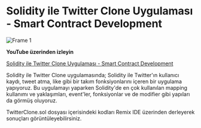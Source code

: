 # Solidity ile Twitter Clone Uygulaması - Smart Contract Development

![Frame 1](https://user-images.githubusercontent.com/13097272/232843658-4d7f403f-5b67-4fbb-8cd4-e006535dd335.jpg)

**YouTube üzerinden izleyin**

[Solidity ile Twitter Clone Uygulaması - Smart Contract Development](https://www.youtube.com/watch?v=lodOx921XXc)

Solidity ile Twitter Clone uygulamasında; Solidity ile Twitter'ın kullanıcı kaydı, tweet atma, like gibi bir takım fonksiyonlarını içeren bir uygulama yapıyoruz. Bu uygulamayı yaparken Solidity'de en çok kullanılan mapping kullanımı ve yaklaşımları, event'ler, fonksiyonlar ve de modifier gibi yapıları da görmüş oluyoruz.

TwitterClone.sol dosyası içerisindeki kodları Remix IDE üzerinden derleyerek sonuçları görüntüleyebilirsiniz.
